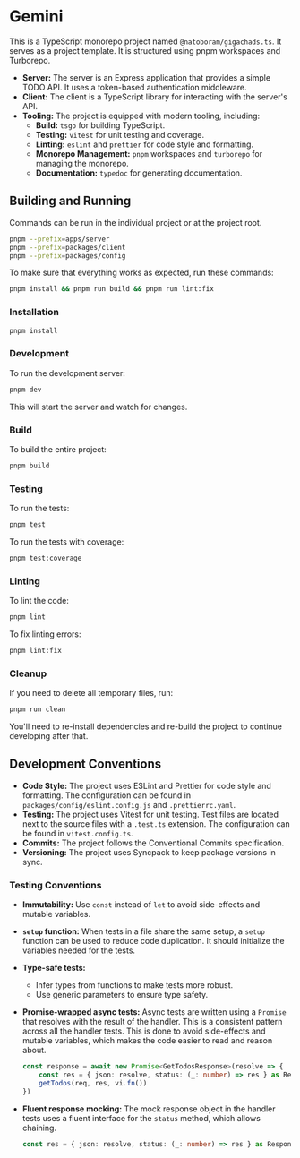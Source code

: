 # Gemini

This is a TypeScript monorepo project named `@natoboram/gigachads.ts`. It serves as a project template. It is structured using pnpm workspaces and Turborepo.

- **Server:** The server is an Express application that provides a simple TODO API. It uses a token-based authentication middleware.
- **Client:** The client is a TypeScript library for interacting with the server's API.
- **Tooling:** The project is equipped with modern tooling, including:
  - **Build:** `tsgo` for building TypeScript.
  - **Testing:** `vitest` for unit testing and coverage.
  - **Linting:** `eslint` and `prettier` for code style and formatting.
  - **Monorepo Management:** `pnpm` workspaces and `turborepo` for managing the monorepo.
  - **Documentation:** `typedoc` for generating documentation.

## Building and Running

Commands can be run in the individual project or at the project root.

```sh
pnpm --prefix=apps/server
pnpm --prefix=packages/client
pnpm --prefix=packages/config
```

To make sure that everything works as expected, run these commands:

```sh
pnpm install && pnpm run build && pnpm run lint:fix
```

### Installation

```sh
pnpm install
```

### Development

To run the development server:

```sh
pnpm dev
```

This will start the server and watch for changes.

### Build

To build the entire project:

```sh
pnpm build
```

### Testing

To run the tests:

```sh
pnpm test
```

To run the tests with coverage:

```sh
pnpm test:coverage
```

### Linting

To lint the code:

```sh
pnpm lint
```

To fix linting errors:

```sh
pnpm lint:fix
```

### Cleanup

If you need to delete all temporary files, run:

```sh
pnpm run clean
```

You'll need to re-install dependencies and re-build the project to continue developing after that.

## Development Conventions

- **Code Style:** The project uses ESLint and Prettier for code style and formatting. The configuration can be found in `packages/config/eslint.config.js` and `.prettierrc.yaml`.
- **Testing:** The project uses Vitest for unit testing. Test files are located next to the source files with a `.test.ts` extension. The configuration can be found in `vitest.config.ts`.
- **Commits:** The project follows the Conventional Commits specification.
- **Versioning:** The project uses Syncpack to keep package versions in sync.

### Testing Conventions

- **Immutability:** Use `const` instead of `let` to avoid side-effects and mutable variables.
- **`setup` function:** When tests in a file share the same setup, a `setup` function can be used to reduce code duplication. It should initialize the variables needed for the tests.
- **Type-safe tests:**
	- Infer types from functions to make tests more robust.
	- Use generic parameters to ensure type safety.
- **Promise-wrapped async tests:** Async tests are written using a `Promise` that resolves with the result of the handler. This is a consistent pattern across all the handler tests. This is done to avoid side-effects and mutable variables, which makes the code easier to read and reason about.

	```ts
	const response = await new Promise<GetTodosResponse>(resolve => {
		const res = { json: resolve, status: (_: number) => res } as Response
		getTodos(req, res, vi.fn())
	})
	```

- **Fluent response mocking:** The mock response object in the handler tests uses a fluent interface for the `status` method, which allows chaining.

	```ts
	const res = { json: resolve, status: (_: number) => res } as Response
	```
